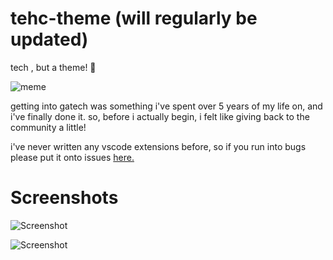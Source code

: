 # tehc-theme (will regularly be updated)
tech , but a theme! 🐝

![meme](https://i.kym-cdn.com/entries/icons/original/000/032/379/Screen_Shot_2020-01-09_at_2.22.56_PM.png)

getting into gatech was something i've spent over 5 years of my life on, and i've finally done it. so, before i actually begin, i felt like giving back to the community a little! 


i've never written any vscode extensions before, so if you run into bugs please put it onto issues [here.](https://github.com/hakancangunerli/tehc-theme/issues) 


# Screenshots 
![Screenshot](https://lh3.googleusercontent.com/KA_Nhe8Q6PyU71a3307iQ-1L6T9kDgJdJsc_fF4j4HftumZ5TYSwli-wOcnoSjpPpAvd2ce5vvg9NV-9cc5I1jaZN9UWRfDJH9wN7O6FOHRHoTFAjw3whacoKdyoVAPYfV7mRw5jnWID0-E7zxlUve1ij2zw4F6GGGKSWo6B1le82Ftuyc05WpYXj4TIaqaec1B9AWOGuL83zE9iJe_OosOwxaBDO7bVP650DoMbZvkF-NcH6WPj9MntA6ViO5Rry3SZbhTA9GhSk-_jUJO9DwohEHuL9HV-11d9fIIxagECzUhtJbgAzMdwOnG4WUMBCuSwm7rTJCazEnhXoVITRANjyaO1LtdfnDXqO7bseQkan47aZxS5T6BpKVS3Wwc5OBqA32DV85-w3wOXIIEdZL-FbxDGam21JNZeHKlxc5lTcTtxrGCb03VWA7EGi9xlDKicr0ft09JnndiGuGHgeJXCWfZ3ScDE5bSaa2pYdIcOH1-TdhB6X334Nitt-VWoibWdjuEvNKAtk4LxSPRuGF6EZ_sTCtwQjRZHcI9L7wZ4smL6Tg132LpX--3A_mi5k9xf9mQdeibNTg7zHypGvP2afaNmQUkTaBYLm1oLEHVUMx2-gI0TrPbPizVvFJb6jfwp4YBga5iHdMsWuufk0wwl4IDotZvW3IbL2MW3sCnembHtEH7284xEMhPd7oQV4J8RzhD98AqmNo81bavxZWC5Tg=w2388-h1434-no?authuser=0)

![Screenshot](https://lh3.googleusercontent.com/pw/AM-JKLXazubBwSnKwM9cYGOUBplhXHJBGT00o3NQC_JPFUrMFQfFIF9Bi1nMf_Vn1_Sbks_rcbfglA0FbGUEO-9Ox4xanTp9nnkPzl8BfdpH-wI4PRao9L0mCmP5SwM6itiz3JDwdGtE9jEiygRBWfR-yaYgpQ=w1548-h929-no)
